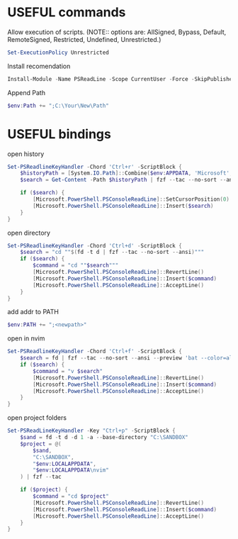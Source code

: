 # USEFUL commands

Allow execution of scripts. (NOTE:: options are: AllSigned, Bypass, Default, RemoteSigned, Restricted, Undefined, Unrestricted.)
```powershell
Set-ExecutionPolicy Unrestricted
```

Install recomendation
```powershell
Install-Module -Name PSReadLine -Scope CurrentUser -Force -SkipPublisherCheck
```

Append Path
```powershell
$env:Path += ";C:\Your\New\Path"
```

# USEFUL bindings

open history
```powershell
Set-PSReadlineKeyHandler -Chord 'Ctrl+r' -ScriptBlock {
    $historyPath = [System.IO.Path]::Combine($env:APPDATA, 'Microsoft', 'Windows', 'PowerShell', 'PSReadLine', 'ConsoleHost_history.txt')
    $search = Get-Content -Path $historyPath | fzf --tac --no-sort --ansi

    if ($search) {
        [Microsoft.PowerShell.PSConsoleReadLine]::SetCursorPosition(0)
        [Microsoft.PowerShell.PSConsoleReadLine]::Insert($search)
    }
}
```

open directory
```powershell
Set-PSReadlineKeyHandler -Chord 'Ctrl+d' -ScriptBlock {
    $search = "cd ""$(fd -t d | fzf --tac --no-sort --ansi)"""
    if ($search) {
        $command = "cd ""$search"""
        [Microsoft.PowerShell.PSConsoleReadLine]::RevertLine()
        [Microsoft.PowerShell.PSConsoleReadLine]::Insert($command)
        [Microsoft.PowerShell.PSConsoleReadLine]::AcceptLine()
    }
}
```

add addr to PATH
```powershell
$env:PATH += ";<newpath>"
```


open in nvim
```powershell
Set-PSReadlineKeyHandler -Chord 'Ctrl+f' -ScriptBlock {
    $search = fd | fzf --tac --no-sort --ansi --preview 'bat --color=always --style=numbers --line-range=:500 {}'
    if ($search) {
        $command = "v $search"
        [Microsoft.PowerShell.PSConsoleReadLine]::RevertLine()
        [Microsoft.PowerShell.PSConsoleReadLine]::Insert($command)
        [Microsoft.PowerShell.PSConsoleReadLine]::AcceptLine()
    }
}
```

open project folders
```powershell
Set-PSReadLineKeyHandler -Key "Ctrl+p" -ScriptBlock {
    $sand = fd -t d -d 1 -a --base-directory "C:\SANDBOX"
    $project = @(
        $sand,
        "C:\SANDBOX",
        "$env:LOCALAPPDATA",
        "$env:LOCALAPPDATA\nvim"
    ) | fzf --tac 

    if ($project) {
        $command = "cd $project"
        [Microsoft.PowerShell.PSConsoleReadLine]::RevertLine()
        [Microsoft.PowerShell.PSConsoleReadLine]::Insert($command)
        [Microsoft.PowerShell.PSConsoleReadLine]::AcceptLine()
    }
}
```